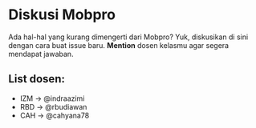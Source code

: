 # Diskusi Mobpro
Ada hal-hal yang kurang dimengerti dari Mobpro? Yuk, diskusikan di sini dengan cara buat issue baru. **Mention** dosen kelasmu agar segera mendapat jawaban.

## List dosen:
- IZM -> @indraazimi
- RBD -> @rbudiawan
- CAH -> @cahyana78
